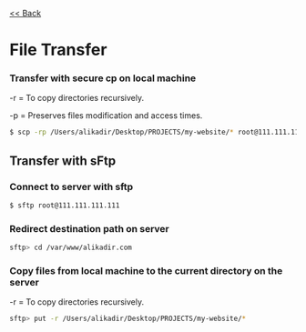 [<< Back](README.md)

# File Transfer

### Transfer with secure cp on local machine

-r = To copy directories recursively.

-p = Preserves files modification and access times.

```bash
$ scp -rp /Users/alikadir/Desktop/PROJECTS/my-website/* root@111.111.111.111:/var/www/alikadir.com
```


## Transfer with sFtp

### Connect to server with sftp

```bash
$ sftp root@111.111.111.111
```

### Redirect destination path on server

```bash
sftp> cd /var/www/alikadir.com
```

### Copy files from local machine to the current directory on the server

-r = To copy directories recursively.

```bash
sftp> put -r /Users/alikadir/Desktop/PROJECTS/my-website/*
```
